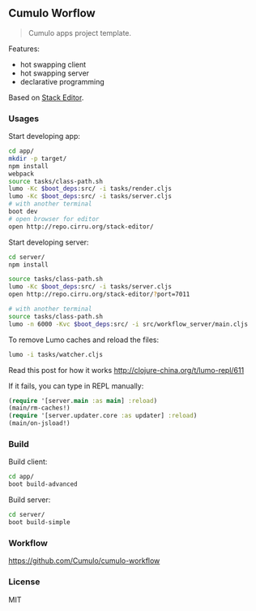 
Cumulo Worflow
------

> Cumulo apps project template.

Features:

* hot swapping client
* hot swapping server
* declarative programming

Based on [Stack Editor](https://github.com/mvc-works/stack-workflow).

### Usages

Start developing app:

```bash
cd app/
mkdir -p target/
npm install
webpack
source tasks/class-path.sh
lumo -Kc $boot_deps:src/ -i tasks/render.cljs
lumo -Kc $boot_deps:src/ -i tasks/server.cljs
# with another terminal
boot dev
# open browser for editor
open http://repo.cirru.org/stack-editor/
```

Start developing server:

```bash
cd server/
npm install

source tasks/class-path.sh
lumo -Kc $boot_deps:src/ -i tasks/server.cljs
open http://repo.cirru.org/stack-editor/?port=7011

# with another terminal
source tasks/class-path.sh
lumo -n 6000 -Kvc $boot_deps:src/ -i src/workflow_server/main.cljs
```

To remove Lumo caches and reload the files:

```bash
lumo -i tasks/watcher.cljs
```

Read this post for how it works http://clojure-china.org/t/lumo-repl/611

If it fails, you can type in REPL manually:

```clojure
(require '[server.main :as main] :reload)
(main/rm-caches!)
(require '[server.updater.core :as updater] :reload)
(main/on-jsload!)
```

### Build

Build client:

```bash
cd app/
boot build-advanced
```

Build server:

```bash
cd server/
boot build-simple
```

### Workflow

https://github.com/Cumulo/cumulo-workflow

### License

MIT
